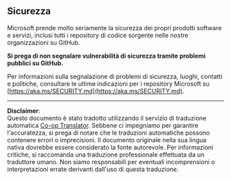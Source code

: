<!--
CO_OP_TRANSLATOR_METADATA:
{
  "original_hash": "7229f7490ea61a04330b79651ac4d37e",
  "translation_date": "2025-09-09T19:01:19+00:00",
  "source_file": "SECURITY.md",
  "language_code": "it"
}
-->
## Sicurezza

Microsoft prende molto seriamente la sicurezza dei propri prodotti software e servizi, inclusi tutti i repository di codice sorgente nelle nostre organizzazioni su GitHub.

**Si prega di non segnalare vulnerabilità di sicurezza tramite problemi pubblici su GitHub.**

Per informazioni sulla segnalazione di problemi di sicurezza, luoghi, contatti e politiche, consultare le ultime indicazioni per i repository Microsoft su [https://aka.ms/SECURITY.md](https://aka.ms/SECURITY.md).

---

**Disclaimer**:  
Questo documento è stato tradotto utilizzando il servizio di traduzione automatica [Co-op Translator](https://github.com/Azure/co-op-translator). Sebbene ci impegniamo per garantire l'accuratezza, si prega di notare che le traduzioni automatiche possono contenere errori o imprecisioni. Il documento originale nella sua lingua nativa dovrebbe essere considerato la fonte autorevole. Per informazioni critiche, si raccomanda una traduzione professionale effettuata da un traduttore umano. Non siamo responsabili per eventuali incomprensioni o interpretazioni errate derivanti dall'uso di questa traduzione.